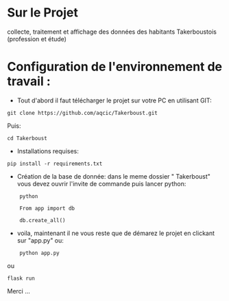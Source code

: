# Sur le Projet
collecte, traitement et affichage des données des habitants Takerboustois (profession et étude)

# Configuration de l'environnement de travail :
- Tout d'abord il faut télécharger le projet sur votre PC en utilisant GIT: 
```
git clone https://github.com/aqcic/Takerboust.git
```
Puis: 

```
cd Takerboust
```
- Installations requises: 

```
pip install -r requirements.txt
```

- Création de la base de donnée: 
  dans le meme dossier " Takerboust" vous devez ouvrir l'invite de commande puis lancer python: 

```
	python
```
```
	From app import db
```
```
	db.create_all()
```
- voila, maintenant il ne vous reste que de démarez le projet en clickant sur "app.py" ou: 
```
	python app.py
```
ou 

```
flask run
```

Merci ...
